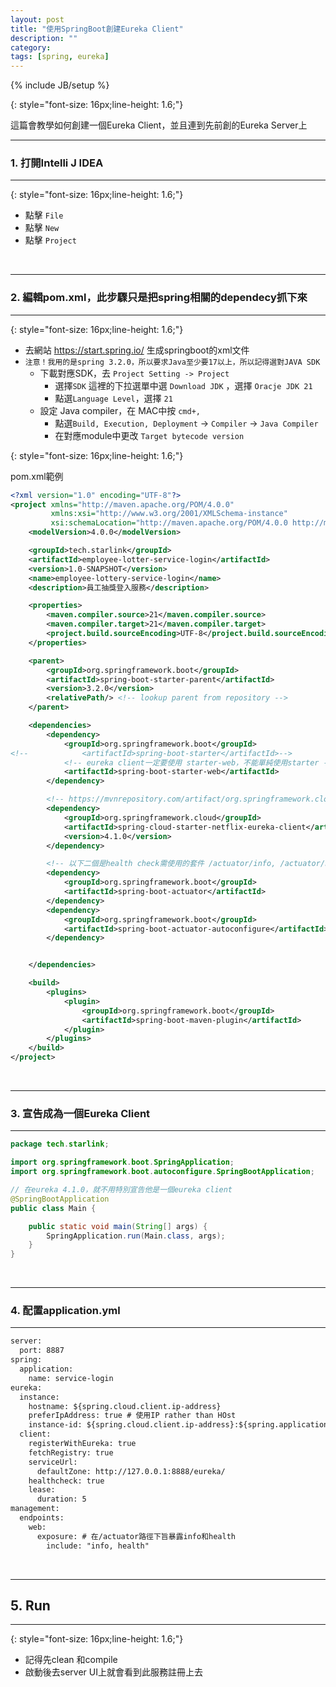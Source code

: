 ```yaml
---
layout: post
title: "使用SpringBoot創建Eureka Client"
description: ""
category: 
tags: [spring, eureka]
---
```

{% include JB/setup %}


{: style="font-size: 16px;line-height: 1.6;"}

這篇會教學如何創建一個Eureka Client，並且連到先前創的Eureka Server上

---
### 1. 打開Intelli J IDEA
---


{: style="font-size: 16px;line-height: 1.6;"}

- 點擊 `File` 
- 點擊 `New`
- 點擊 `Project`


<br />

<!--more-->

---
### 2. 編輯pom.xml，此步驟只是把spring相關的dependecy抓下來
---

{: style="font-size: 16px;line-height: 1.6;"}

- 去網站 https://start.spring.io/ 生成springboot的xml文件
- `注意！我用的是spring 3.2.0，所以要求Java至少要17以上，所以記得選對JAVA SDK` 
   -  下載對應SDK，去 `Project Setting -> Project` 
      -  選擇`SDK` 這裡的下拉選單中選 `Download JDK` ，選擇 `Oracje JDK 21`
      -  點選`Language Level`，選擇 `21`
   - 設定 Java compiler，在 MAC中按 `cmd+,` 
      -  點選`Build, Execution, Deployment` -> `Compiler` -> `Java Compiler` 
      -  在對應module中更改 `Target bytecode version`

      

{: style="font-size: 16px;line-height: 1.6;"}

pom.xml範例

```xml
<?xml version="1.0" encoding="UTF-8"?>
<project xmlns="http://maven.apache.org/POM/4.0.0"
         xmlns:xsi="http://www.w3.org/2001/XMLSchema-instance"
         xsi:schemaLocation="http://maven.apache.org/POM/4.0.0 http://maven.apache.org/xsd/maven-4.0.0.xsd">
    <modelVersion>4.0.0</modelVersion>

    <groupId>tech.starlink</groupId>
    <artifactId>employee-lotter-service-login</artifactId>
    <version>1.0-SNAPSHOT</version>
    <name>employee-lottery-service-login</name>
    <description>員工抽獎登入服務</description>

    <properties>
        <maven.compiler.source>21</maven.compiler.source>
        <maven.compiler.target>21</maven.compiler.target>
        <project.build.sourceEncoding>UTF-8</project.build.sourceEncoding>
    </properties>

    <parent>
        <groupId>org.springframework.boot</groupId>
        <artifactId>spring-boot-starter-parent</artifactId>
        <version>3.2.0</version>
        <relativePath/> <!-- lookup parent from repository -->
    </parent>

    <dependencies>
        <dependency>
            <groupId>org.springframework.boot</groupId>
<!--            <artifactId>spring-boot-starter</artifactId>-->
            <!-- eureka client一定要使用 starter-web，不能單純使用starter -->
            <artifactId>spring-boot-starter-web</artifactId> 
        </dependency>

        <!-- https://mvnrepository.com/artifact/org.springframework.cloud/spring-cloud-starter-netflix-eureka-client -->
        <dependency>
            <groupId>org.springframework.cloud</groupId>
            <artifactId>spring-cloud-starter-netflix-eureka-client</artifactId>
            <version>4.1.0</version>
        </dependency>

        <!-- 以下二個是health check需使用的套件 /actuator/info, /actuator/health -->
        <dependency>
            <groupId>org.springframework.boot</groupId>
            <artifactId>spring-boot-actuator</artifactId>
        </dependency>
        <dependency>
            <groupId>org.springframework.boot</groupId>
            <artifactId>spring-boot-actuator-autoconfigure</artifactId>
        </dependency>


    </dependencies>

    <build>
        <plugins>
            <plugin>
                <groupId>org.springframework.boot</groupId>
                <artifactId>spring-boot-maven-plugin</artifactId>
            </plugin>
        </plugins>
    </build>
</project>
```

<br />


---
### 3. 宣告成為一個Eureka Client
---


```java
package tech.starlink;

import org.springframework.boot.SpringApplication;
import org.springframework.boot.autoconfigure.SpringBootApplication;

// 在eureka 4.1.0，就不用特別宣告他是一個eureka client
@SpringBootApplication
public class Main {

    public static void main(String[] args) {
        SpringApplication.run(Main.class, args);
    }
}
```

<br />

---
### 4. 配置application.yml
---


```xml
server:
  port: 8887
spring:
  application:
    name: service-login
eureka:
  instance:
    hostname: ${spring.cloud.client.ip-address}
    preferIpAddress: true # 使用IP rather than HOst
    instance-id: ${spring.cloud.client.ip-address}:${spring.application.name}:${server.port}
  client:
    registerWithEureka: true
    fetchRegistry: true
    serviceUrl:
      defaultZone: http://127.0.0.1:8888/eureka/
    healthcheck: true
    lease:
      duration: 5
management:
  endpoints:
    web:
      exposure: # 在/actuator路徑下旨暴露info和health
        include: "info, health"
```


<br />

---
## 5.  Run
---


{: style="font-size: 16px;line-height: 1.6;"}

- 記得先clean 和compile
- 啟動後去server UI上就會看到此服務註冊上去

